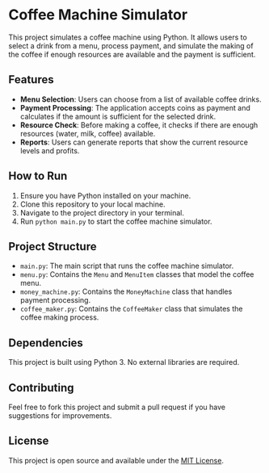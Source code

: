 # Coffee Machine Simulator

This project simulates a coffee machine using Python. It allows users to select a drink from a menu, process payment, and simulate the making of the coffee if enough resources are available and the payment is sufficient.

## Features

- **Menu Selection**: Users can choose from a list of available coffee drinks.
- **Payment Processing**: The application accepts coins as payment and calculates if the amount is sufficient for the selected drink.
- **Resource Check**: Before making a coffee, it checks if there are enough resources (water, milk, coffee) available.
- **Reports**: Users can generate reports that show the current resource levels and profits.

## How to Run

1. Ensure you have Python installed on your machine.
2. Clone this repository to your local machine.
3. Navigate to the project directory in your terminal.
4. Run `python main.py` to start the coffee machine simulator.

## Project Structure

- `main.py`: The main script that runs the coffee machine simulator.
- `menu.py`: Contains the `Menu` and `MenuItem` classes that model the coffee menu.
- `money_machine.py`: Contains the `MoneyMachine` class that handles payment processing.
- `coffee_maker.py`: Contains the `CoffeeMaker` class that simulates the coffee making process.

## Dependencies

This project is built using Python 3. No external libraries are required.

## Contributing

Feel free to fork this project and submit a pull request if you have suggestions for improvements.

## License

This project is open source and available under the [MIT License](LICENSE).